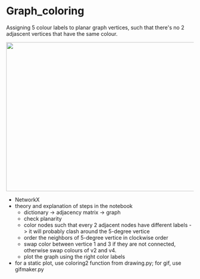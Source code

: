# Graph_coloring
Assigning 5 colour labels to planar graph vertices, such that there's no 2 adjascent vertices that have the same colour.

<img src="https://user-images.githubusercontent.com/65451658/215811559-93193ba4-fbf5-4bf7-9f0b-5798477befc0.gif" width="600" height="400"/>

+ NetworkX
+ theory and explanation of steps in the notebook
  + dictionary -> adjacency matrix -> graph
  + check planarity
  + color nodes such that every 2 adjacent nodes have different labels -> it will probably clash around the 5-degree vertice
  + order the neighbors of 5-degree vertice in clockwise order
  + swap color between vertice 1 and 3 if they are not connected, otherwise swap colours of v2 and v4.
  + plot the graph using the right color labels
+ for a static plot, use coloring2 function from drawing.py; for gif, use gifmaker.py




